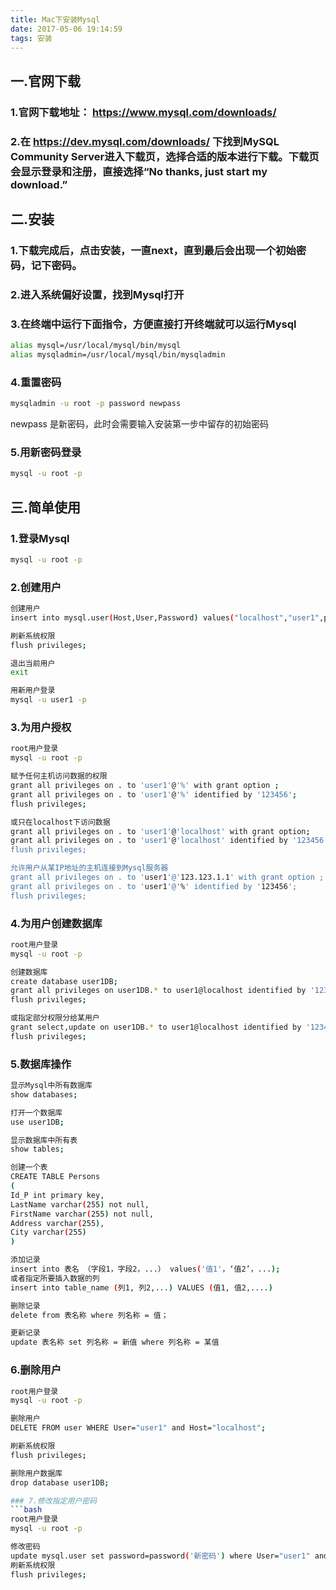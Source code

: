 ```yaml
---
title: Mac下安装Mysql
date: 2017-05-06 19:14:59
tags: 安装
---
```

## 一.官网下载

### 1.官网下载地址： https://www.mysql.com/downloads/

### 2.在 https://dev.mysql.com/downloads/ 下找到MySQL Community Server进入下载页，选择合适的版本进行下载。下载页会显示登录和注册，直接选择“No thanks, just start my download.”


## 二.安装

### 1.下载完成后，点击安装，一直next，直到最后会出现一个初始密码，记下密码。

### 2.进入系统偏好设置，找到Mysql打开

### 3.在终端中运行下面指令，方便直接打开终端就可以运行Mysql
```bash
alias mysql=/usr/local/mysql/bin/mysql
alias mysqladmin=/usr/local/mysql/bin/mysqladmin
```
### 4.重置密码
```bash
mysqladmin -u root -p password newpass
```
newpass 是新密码，此时会需要输入安装第一步中留存的初始密码

### 5.用新密码登录
```bash
mysql -u root -p
```


## 三.简单使用

### 1.登录Mysql
```bash
mysql -u root -p
```
### 2.创建用户
```bash
创建用户
insert into mysql.user(Host,User,Password) values("localhost","user1",password("123456"));

刷新系统权限
flush privileges;

退出当前用户
exit

用新用户登录
mysql -u user1 -p
```

### 3.为用户授权
```bash
root用户登录
mysql -u root -p

赋予任何主机访问数据的权限
grant all privileges on . to 'user1'@'%' with grant option ;
grant all privileges on . to 'user1'@'%' identified by '123456';
flush privileges;

或只在localhost下访问数据
grant all privileges on . to 'user1'@'localhost' with grant option;
grant all privileges on . to 'user1'@'localhost' identified by '123456′;
flush privileges;

允许用户从某IP地址的主机连接到Mysql服务器
grant all privileges on . to 'user1'@'123.123.1.1' with grant option ;
grant all privileges on . to 'user1'@'%' identified by '123456';
flush privileges;
```

### 4.为用户创建数据库
```bash
root用户登录
mysql -u root -p

创建数据库
create database user1DB;
grant all privileges on user1DB.* to user1@localhost identified by '123456';
flush privileges;

或指定部分权限分给某用户
grant select,update on user1DB.* to user1@localhost identified by '123456';
flush privileges;
```

### 5.数据库操作
```bash
显示Mysql中所有数据库
show databases;

打开一个数据库
use user1DB;

显示数据库中所有表
show tables;

创建一个表
CREATE TABLE Persons
(
Id_P int primary key,
LastName varchar(255) not null,
FirstName varchar(255) not null,
Address varchar(255),
City varchar(255)
)

添加记录
insert into 表名 （字段1，字段2，...） values('值1'，‘值2’，...);
或者指定所要插入数据的列
insert into table_name (列1, 列2,...) VALUES (值1, 值2,....)

删除记录
delete from 表名称 where 列名称 = 值；

更新记录
update 表名称 set 列名称 = 新值 where 列名称 = 某值
```
### 6.删除用户
```bash
root用户登录
mysql -u root -p

删除用户
DELETE FROM user WHERE User="user1" and Host="localhost";

刷新系统权限
flush privileges;

删除用户数据库
drop database user1DB;

### 7.修改指定用户密码
```bash
root用户登录
mysql -u root -p

修改密码
update mysql.user set password=password('新密码') where User="user1" and Host="localhost";
刷新系统权限
flush privileges;
```


```
